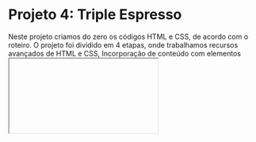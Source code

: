 # Projeto 4: Triple Espresso

Neste projeto criamos do zero os códigos HTML e CSS, de acordo com o roteiro. O projeto foi dividido em 4 etapas, onde trabalhamos recursos avançados de HTML e CSS, Incorporação de conteúdo com elementos <iframe>, aprendemos a construir um formulário e a organizar arquivos com a metodologia BEM Flat.

![uso do elemento iframe](image.png)
![formulário construído](image-1.png)

# Planos de melhoria

Futuramente, gostaria de colocar uma animação de entrada no conteúdo do cabeçalho (título, subtítulo e imagem), para dar mais dinamismo para a página.
